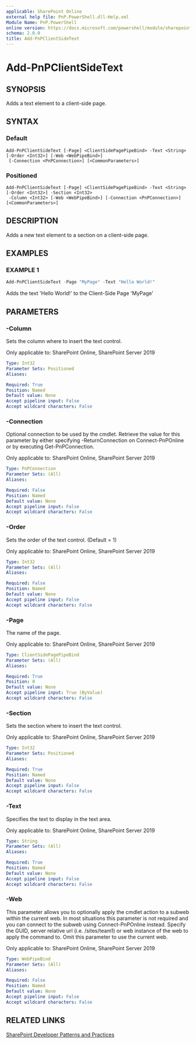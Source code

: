 ```yaml
---
applicable: SharePoint Online
external help file: PnP.PowerShell.dll-Help.xml
Module Name: PnP.PowerShell
online version: https://docs.microsoft.com/powershell/module/sharepoint-pnp/add-pnpclientsidetext
schema: 2.0.0
title: Add-PnPClientSideText
---
```


# Add-PnPClientSideText

## SYNOPSIS
Adds a text element to a client-side page.

## SYNTAX

### Default
```
Add-PnPClientSideText [-Page] <ClientSidePagePipeBind> -Text <String> [-Order <Int32>] [-Web <WebPipeBind>]
 [-Connection <PnPConnection>] [<CommonParameters>]
```

### Positioned
```
Add-PnPClientSideText [-Page] <ClientSidePagePipeBind> -Text <String> [-Order <Int32>] -Section <Int32>
 -Column <Int32> [-Web <WebPipeBind>] [-Connection <PnPConnection>] [<CommonParameters>]
```

## DESCRIPTION
Adds a new text element to a section on a client-side page.

## EXAMPLES

### EXAMPLE 1
```powershell
Add-PnPClientSideText -Page "MyPage" -Text "Hello World!"
```

Adds the text 'Hello World!' to the Client-Side Page 'MyPage'

## PARAMETERS

### -Column
Sets the column where to insert the text control.

Only applicable to: SharePoint Online, SharePoint Server 2019

```yaml
Type: Int32
Parameter Sets: Positioned
Aliases:

Required: True
Position: Named
Default value: None
Accept pipeline input: False
Accept wildcard characters: False
```

### -Connection
Optional connection to be used by the cmdlet. Retrieve the value for this parameter by either specifying -ReturnConnection on Connect-PnPOnline or by executing Get-PnPConnection.

Only applicable to: SharePoint Online, SharePoint Server 2019

```yaml
Type: PnPConnection
Parameter Sets: (All)
Aliases:

Required: False
Position: Named
Default value: None
Accept pipeline input: False
Accept wildcard characters: False
```

### -Order
Sets the order of the text control. (Default = 1)

Only applicable to: SharePoint Online, SharePoint Server 2019

```yaml
Type: Int32
Parameter Sets: (All)
Aliases:

Required: False
Position: Named
Default value: None
Accept pipeline input: False
Accept wildcard characters: False
```

### -Page
The name of the page.

Only applicable to: SharePoint Online, SharePoint Server 2019

```yaml
Type: ClientSidePagePipeBind
Parameter Sets: (All)
Aliases:

Required: True
Position: 0
Default value: None
Accept pipeline input: True (ByValue)
Accept wildcard characters: False
```

### -Section
Sets the section where to insert the text control.

Only applicable to: SharePoint Online, SharePoint Server 2019

```yaml
Type: Int32
Parameter Sets: Positioned
Aliases:

Required: True
Position: Named
Default value: None
Accept pipeline input: False
Accept wildcard characters: False
```

### -Text
Specifies the text to display in the text area.

Only applicable to: SharePoint Online, SharePoint Server 2019

```yaml
Type: String
Parameter Sets: (All)
Aliases:

Required: True
Position: Named
Default value: None
Accept pipeline input: False
Accept wildcard characters: False
```

### -Web
This parameter allows you to optionally apply the cmdlet action to a subweb within the current web. In most situations this parameter is not required and you can connect to the subweb using Connect-PnPOnline instead. Specify the GUID, server relative url (i.e. /sites/team1) or web instance of the web to apply the command to. Omit this parameter to use the current web.

Only applicable to: SharePoint Online, SharePoint Server 2019

```yaml
Type: WebPipeBind
Parameter Sets: (All)
Aliases:

Required: False
Position: Named
Default value: None
Accept pipeline input: False
Accept wildcard characters: False
```

## RELATED LINKS

[SharePoint Developer Patterns and Practices](https://aka.ms/sppnp)